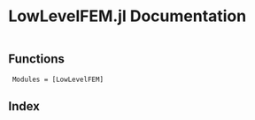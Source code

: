 # LowLevelFEM.jl Documentation

```@contents
```

## Functions

```@autodocs
 Modules = [LowLevelFEM]
```

## Index

```@index
```
